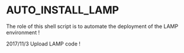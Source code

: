 # AUTO_INSTALL_LAMP
The role of this shell script is to automate the deployment of the LAMP environment !
 
 2017/11/3 Upload LAMP code !
